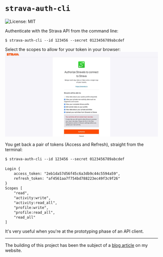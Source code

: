 # `strava-auth-cli`

![License: MIT](https://img.shields.io/badge/license-MIT-blue.svg)

Authenticate with the Strava API from the command line:

```shell
$ strava-auth-cli --id 123456 --secret 0123456789abcdef
```

Select the scopes to allow for your token in your browser:
![Strava authorization page](./browser.jpg)

You get back a pair of tokens (Access and Refresh), straight from the terminal:

```
$ strava-auth-cli --id 123456 --secret 0123456789abcdef

Login {
    access_token: "2eb1da57d56f45c6a3db9c44c5594a59",
    refresh_token: "af4561aa7f754bd788223ec49f3c9f26"
}
Scopes [
    "read",
    "activity:write",
    "activity:read_all",
    "profile:write",
    "profile:read_all",
    "read_all"
]
```

It's very useful when you're at the prototyping phase of an API client.

---

The building of this project has been the subject of a
[blog article](https://francoisbest.com/posts/2019/strava-auth-cli)
on my website.
